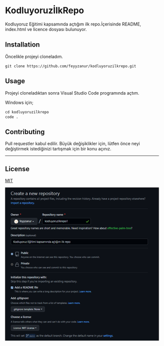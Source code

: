 # KodluyoruzİlkRepo
Kodluyoruz Eğitimi kapsamında açtığım ilk repo.İçerisinde README, index.html ve licence dosyası bulunuyor.

## Installation
Öncelikle projeyi cloneladım.

```
git clone https://github.com/feyyzanur/kodluyoruzilkrepo.git
```

## Usage
Projeyi cloneladıktan sonra Visual Studio Code programında açtım.

Windows için;
```
cd kodluyoruzilkrepo
code .
```


## Contributing
Pull requestler kabul edilir. Büyük değişiklikler için, lütfen önce neyi değiştirmek istediğinizi tartışmak için bir konu açınız.

-----------------------------------
## License
[MIT](https://github.com/feyyzanur/kodluyoruzilkrepo/blob/69942f8d08fa058799769fa80b6c65c4af9683cc/LICENSE)

![Görsel](work.png)
